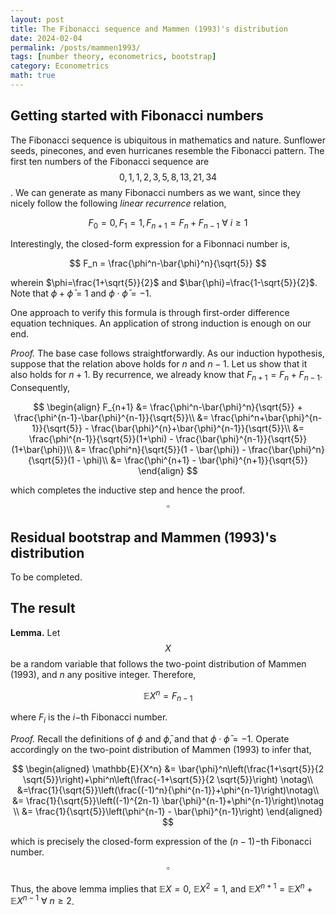```yaml
---
layout: post
title: The Fibonacci sequence and Mammen (1993)'s distribution
date: 2024-02-04
permalink: /posts/mammen1993/
tags: [number theory, econometrics, bootstrap]
category: Econometrics
math: true
---
```


## Getting started with Fibonacci numbers

The Fibonacci sequence is ubiquitous in mathematics and nature. Sunflower seeds, pinecones, and even hurricanes resemble the Fibonacci pattern. The first ten numbers of the Fibonacci sequence are $$0,1,1,2,3,5,8,13,21,34$$. We can generate as many Fibonacci numbers as we want, since they nicely follow the following _linear recurrence_ relation,

$$
F_0 = 0, F_1 = 1, F_{n+1} = F_n + F_{n-1}\ \forall\ i \geq 1
$$

Interestingly, the closed-form expression for a Fibonnaci number is,

$$
F_n = \frac{\phi^n-\bar{\phi}^n}{\sqrt{5}}
$$

wherein $\phi=\frac{1+\sqrt{5}}{2}$ and $\bar{\phi}=\frac{1-\sqrt{5}}{2}$. Note that $\phi + \bar{\phi} = 1$ and $\phi\cdot \bar{\phi} = -1$. 

One approach to verify this formula is through first-order difference equation techniques. An application of strong induction is enough on our end.

*Proof.* The base case follows straightforwardly. As our induction hypothesis, suppose that the relation above holds for $n$ and $n-1$. Let us show that it also holds for $n+1$. By recurrence, we already know that $F_{n+1} = F_n + F_{n-1}$. Consequently,

$$
\begin{align}
F_{n+1} &= \frac{\phi^n-\bar{\phi}^n}{\sqrt{5}} + \frac{\phi^{n-1}-\bar{\phi}^{n-1}}{\sqrt{5}}\\
        &= \frac{\phi^n+\bar{\phi}^{n-1}}{\sqrt{5}} - \frac{\bar{\phi}^{n}+\bar{\phi}^{n-1}}{\sqrt{5}}\\
        &= \frac{\phi^{n-1}}{\sqrt{5}}(1+\phi) - \frac{\bar{\phi}^{n-1}}{\sqrt{5}}(1+\bar{\phi})\\
        &= \frac{\phi^n}{\sqrt{5}}(1 - \bar{\phi}) - \frac{\bar{\phi}^n}{\sqrt{5}}(1 - \phi)\\
        &= \frac{\phi^{n+1} - \bar{\phi}^{n+1}}{\sqrt{5}}
\end{align}
$$

which completes the inductive step and hence the proof. $$\square$$

## Residual bootstrap and Mammen (1993)'s distribution

To be completed.

## The result

**Lemma.** Let $$X$$ be a random variable that follows the two-point distribution of Mammen (1993), and $n$ any positive integer. Therefore, 

$$\mathbb{E}{X^n} = F_{n-1}$$

where $F_i$ is the $i-$th Fibonacci number.

*Proof.* Recall the definitions of $\phi$ and $\bar{\phi}$, and that $\phi\cdot \bar{\phi} = -1$. Operate accordingly on the two-point distribution of Mammen (1993) to infer that,

$$
\begin{aligned}
\mathbb{E}{X^n} 
	&= \bar{\phi}^n\left(\frac{1+\sqrt{5}}{2 \sqrt{5}}\right)+\phi^n\left(\frac{-1+\sqrt{5}}{2 \sqrt{5}}\right) \notag\\
	&=\frac{1}{\sqrt{5}}\left(\frac{(-1)^n}{\phi^{n-1}}+\phi^{n-1}\right)\notag\\
	&= \frac{1}{\sqrt{5}}\left((-1)^{2n-1} \bar{\phi}^{n-1}+\phi^{n-1}\right)\notag \\
    &= \frac{1}{\sqrt{5}}\left(\phi^{n-1} - \bar{\phi}^{n-1}\right)
\end{aligned}
$$

which is precisely the closed-form expression of the $(n-1)-$th Fibonacci number. $$\square$$

Thus, the above lemma implies that $\mathbb{E}{X} = 0$, $\mathbb{E}{X^2} = 1$, and $\mathbb{E}{X^{n+1}} = \mathbb{E}{X^{n}} + \mathbb{E}{X^{n-1}}\ \forall\ n \geq 2$.